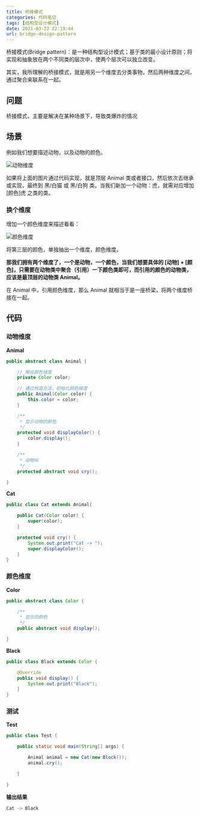 ```yaml
---
title: 桥接模式
categories: 代码笔记
tags: [结构型设计模式]
date: 2021-03-22 22:19:44
url: bridge-design-pattern
---
```


桥接模式(Bridge pattern)：是一种结构型设计模式；基于类的最小设计原则；将实现和抽象放在两个不同类的层次中，使两个层次可以独立改变。

<!--more-->

其实，我所理解的桥接模式，就是用另一个维度去分类事物，然后两种维度之间，通过聚合来联系在一起。

## 问题

桥接模式，主要是解决在某种场景下，导致类爆炸的情况

## 场景

例如我们想要描述动物，以及动物的颜色。

![动物维度](/images/hexo/27/20210323101637.png)

如果将上面的图片通过代码实现，就是顶层 Animal 类或者接口，然后依次去继承或实现，最终到 黑/白猫 或 黑/白狗 类。当我们新加一个动物：虎，就需对应增加 [颜色]虎 之类的类。

### 换个维度

增加一个颜色维度来描述看看：

![颜色维度](/images/hexo/27/20210323105509.png)

将第三层的颜色，单独抽出一个维度，颜色维度。

**那我们拥有两个维度了，一个是动物，一个颜色，当我们想要具体的 [动物] + [颜色]，只需要在动物类中聚合（引用）一下颜色类即可，而引用的颜色的动物类，应该是最顶层的动物类 Animal。**

在 Animal 中，引用颜色维度，那么 Animal 就相当于是一座桥梁，将两个维度桥接在一起。

## 代码

### 动物维度

**Animal**

```Java
public abstract class Animal {

    // 聚合颜色维度
    private Color color;

    // 通过构造方法，初始化颜色维度
    public Animal(Color color) {
        this.color = color;
    }

    /**
     * 显示动物的颜色
     */
    protected void displayColor() {
        color.display();
    }

    /**
     * 动物叫
     */
    protected abstract void cry();

}
```

**Cat**

```java
public class Cat extends Animal{

    public Cat(Color color) {
        super(color);
    }

    protected void cry() {
        System.out.print("Cat -> ");
        super.displayColor();
    }
}
```

### 颜色维度

**Color**

```java
public abstract class Color {

    /**
     * 显示的颜色
     */
    public abstract void display();

}
```

**Black**

```java
public class Black extends Color {

    @Override
    public void display() {
        System.out.print("Black");
    }
}
```

### 测试

**Test**

```java
public class Test {

    public static void main(String[] args) {

        Animal animal = new Cat(new Block());
        animal.cry();

    }

}
```

**输出结果**

```java
Cat -> Black
```

